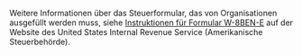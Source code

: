 Weitere Informationen über das Steuerformular, das von Organisationen ausgefüllt werden muss, siehe [Instruktionen für Formular W-8BEN-E](https://www.irs.gov/pub/irs-pdf/iw8bene.pdf) auf der Website des United States Internal Revenue Service (Amerikanische Steuerbehörde).
